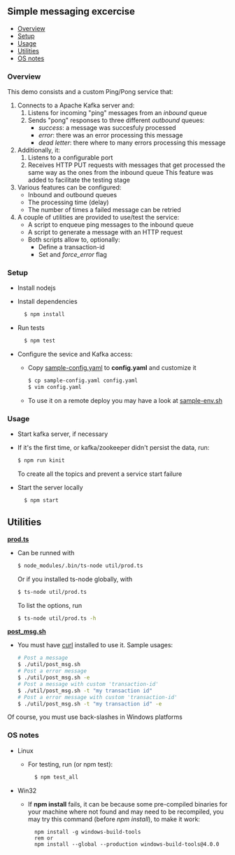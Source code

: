 ## Simple messaging excercise
- [Overview](#overview)
- [Setup](#setup)
- [Usage](#usage)
- [Utilities](#utilities)
- [OS notes](#os-notes)


### Overview
This demo consists and a custom Ping/Pong service that:
1. Connects to a Apache Kafka server and: 
    1. Listens for incoming "ping" messages from an *inbound* queue
    1. Sends "pong" responses to three different *outbound* queues:
        - *success*: a message was succesfuly processed
        - *error*: there was an error processing this message
        - *dead letter*: there where to many errors processing this message
1. Additionally, it:
    1. Listens to a configurable port
    1. Receives HTTP PUT requests with messages that get processed the same way as the ones from the inbound queue
    This feature was added to facilitate the testing stage
1. Various features can be configured:
    - Inbound and outbound queues
    - The processing time (delay)
    - The number of times a failed message can be retried
1. A couple of utilities are provided to use/test the service:
    - A script to enqueue ping messages to the inbound queue
    - A script to generate a message with an HTTP request
    - Both scripts allow to, optionally:
        - Define a transaction-id
        - Set and *force_error* flag



### Setup
- Install nodejs
- Install dependencies

  ```bash
    $ npm install
  ```

- Run tests

  ```bash
    $ npm test
  ```

- Configure the sevice and Kafka access:
    - Copy [sample-config.yaml](sample-config.yaml) to **config.yaml** and customize it

      ```bash
      $ cp sample-config.yaml config.yaml
      $ vim config.yaml
      ```
    - To use it on a remote deploy you may have a look at [sample-env.sh](sample-env.sh)


### Usage
- Start kafka server, if necessary

- If it's the first time, or kafka/zookeeper didn't persist the data, run:
  ```bash
  $ npm run kinit
  ```
  To create all the topics and prevent a service start failure

- Start the server locally
  ```bash
    $ npm start
  ```

## Utilities
**[prod.ts](util/prod.ts)**
- Can be runned with
  ```bash
  $ node_modules/.bin/ts-node util/prod.ts
  ```
  Or if you installed ts-node globally, with
  ```bash
  $ ts-node util/prod.ts
  ```
  To list the options, run
  ```bash
  $ ts-node util/prod.ts -h
  ```

**[post_msg.sh](util/post_msg.sh)**
- You must have [curl](https://curl.se/) installed to use it.
  Sample usages:
  ```bash
  # Post a message
  $ ./util/post_msg.sh
  # Post a error message
  $ ./util/post_msg.sh -e
  # Post a message with custom 'transaction-id'
  $ ./util/post_msg.sh -t "my transaction id"
  # Post a error message with custom 'transaction-id'
  $ ./util/post_msg.sh -t "my transaction id" -e
  ```
Of course, you must use back-slashes in Windows platforms


### OS notes
- Linux
  - For testing, run (or npm test):
    ```bash
      $ npm test_all
    ```

- Win32
  - If **npm install** fails, it can be because some pre-compiled binaries for your machine where not found and may need to be recompiled, you may try this command (before *npm install*), to make it work:
    ```ms-dos
      npm install -g windows-build-tools
      rem or
      npm install --global --production windows-build-tools@4.0.0
    ```